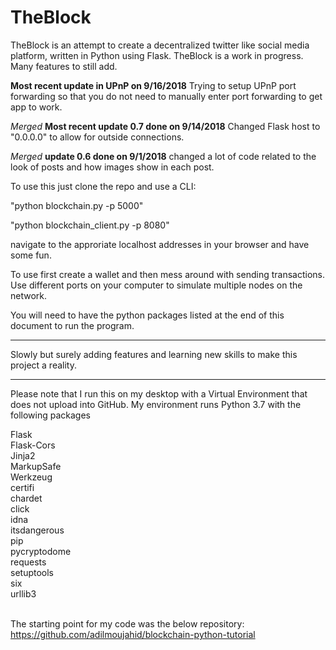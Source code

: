 # TheBlock
TheBlock is an attempt to create a decentralized twitter like social media platform, written in Python using Flask. TheBlock is a work in progress. Many features to still add. 

<b> Most recent update in UPnP on 9/16/2018</b> Trying to setup UPnP port forwarding so that you do not need to manually enter port forwarding to get app to work.

<i>Merged</i> <b>Most recent update 0.7 done on 9/14/2018</b> Changed Flask host to "0.0.0.0" to allow for outside connections.

<i>Merged</i> <b>update 0.6 done on 9/1/2018</b> changed a lot of code related to the look of posts and how images show in each post.

To use this just clone the repo and use a CLI:

"python blockchain.py -p 5000"

"python blockchain_client.py -p 8080"

navigate to the approriate localhost addresses in your browser and have some fun. 

To use first create a wallet and then mess around with sending transactions. Use different ports on your computer to simulate multiple nodes on the network. 

You will need to have the python packages listed at the end of this document to run the program.

<hr>

Slowly but surely adding features and learning new skills to make this project a reality.

<hr>

Please note that I run this on my desktop with a Virtual Environment that does not upload into GitHub. My environment runs Python 3.7 with the following packages

Flask <br>
Flask-Cors <br>
Jinja2 <br>
MarkupSafe <br>
Werkzeug <br>
certifi <br>
chardet <br>
click <br>
idna <br>
itsdangerous <br>
pip <br>
pycryptodome <br>
requests <br>
setuptools <br>
six <br>
urllib3<br>
<br>

The starting point for my code was the below repository: <br>
https://github.com/adilmoujahid/blockchain-python-tutorial
